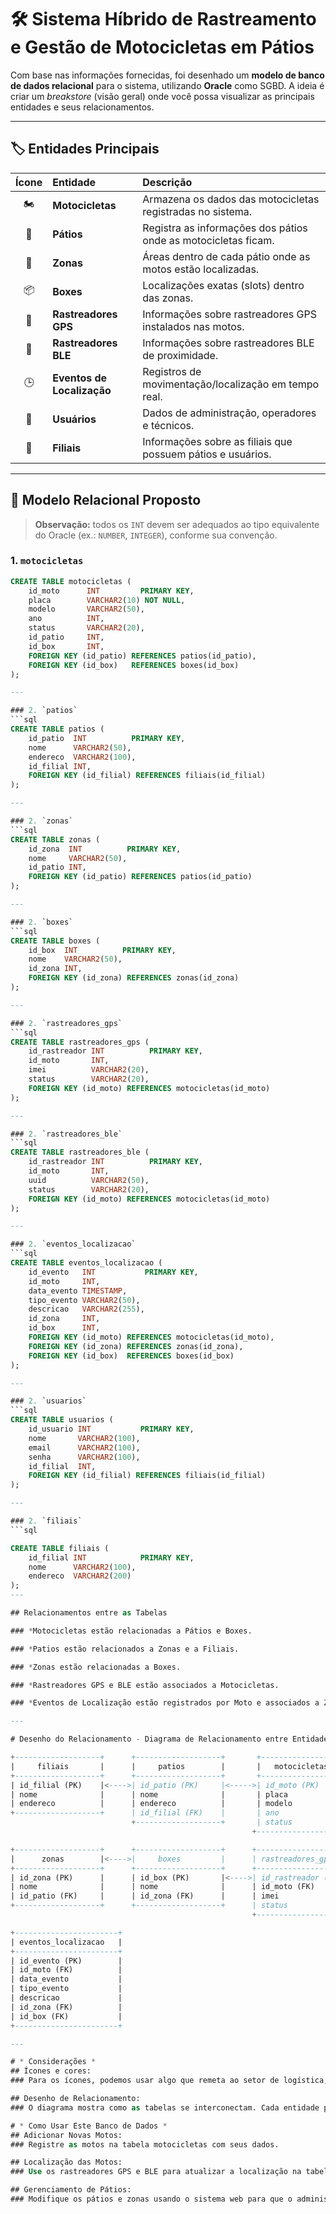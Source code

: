 # 🛠️ Sistema Híbrido de Rastreamento e Gestão de Motocicletas em Pátios

Com base nas informações fornecidas, foi desenhado um **modelo de banco de dados relacional** para o sistema, utilizando **Oracle** como SGBD. A ideia é criar um *breakstore* (visão geral) onde você possa visualizar as principais entidades e seus relacionamentos.

---

## 🏷️ Entidades Principais

| Ícone | Entidade                   | Descrição                                                      |
| :---: | :------------------------- | :------------------------------------------------------------- |
|   🏍️   | **Motocicletas**           | Armazena os dados das motocicletas registradas no sistema.     |
|   🏢   | **Pátios**                 | Registra as informações dos pátios onde as motocicletas ficam. |
|   📍   | **Zonas**                  | Áreas dentro de cada pátio onde as motos estão localizadas.    |
|   📦   | **Boxes**                  | Localizações exatas (slots) dentro das zonas.                  |
|   📡   | **Rastreadores GPS**       | Informações sobre rastreadores GPS instalados nas motos.       |
|   📶   | **Rastreadores BLE**       | Informações sobre rastreadores BLE de proximidade.             |
|   🕒   | **Eventos de Localização** | Registros de movimentação/localização em tempo real.           |
|   👤   | **Usuários**               | Dados de administração, operadores e técnicos.                 |
|   🏬   | **Filiais**                | Informações sobre as filiais que possuem pátios e usuários.    |

---

## 💾 Modelo Relacional Proposto

> **Observação:** todos os `INT` devem ser adequados ao tipo equivalente do Oracle (ex.: `NUMBER`, `INTEGER`), conforme sua convenção.

### 1. `motocicletas`
```sql
CREATE TABLE motocicletas (
    id_moto      INT         PRIMARY KEY,
    placa        VARCHAR2(10) NOT NULL,
    modelo       VARCHAR2(50),
    ano          INT,
    status       VARCHAR2(20),
    id_patio     INT,
    id_box       INT,
    FOREIGN KEY (id_patio) REFERENCES patios(id_patio),
    FOREIGN KEY (id_box)   REFERENCES boxes(id_box)
);

---

### 2. `patios`
```sql
CREATE TABLE patios (
    id_patio  INT          PRIMARY KEY,
    nome      VARCHAR2(50),
    endereco  VARCHAR2(100),
    id_filial INT,
    FOREIGN KEY (id_filial) REFERENCES filiais(id_filial)
);

---

### 2. `zonas`
```sql
CREATE TABLE zonas (
    id_zona  INT          PRIMARY KEY,
    nome     VARCHAR2(50),
    id_patio INT,
    FOREIGN KEY (id_patio) REFERENCES patios(id_patio)
);

---

### 2. `boxes`
```sql
CREATE TABLE boxes (
    id_box  INT          PRIMARY KEY,
    nome    VARCHAR2(50),
    id_zona INT,
    FOREIGN KEY (id_zona) REFERENCES zonas(id_zona)
);

---

### 2. `rastreadores_gps`
```sql
CREATE TABLE rastreadores_gps (
    id_rastreador INT          PRIMARY KEY,
    id_moto       INT,
    imei          VARCHAR2(20),
    status        VARCHAR2(20),
    FOREIGN KEY (id_moto) REFERENCES motocicletas(id_moto)
);

---

### 2. `rastreadores_ble`
```sql
CREATE TABLE rastreadores_ble (
    id_rastreador INT          PRIMARY KEY,
    id_moto       INT,
    uuid          VARCHAR2(50),
    status        VARCHAR2(20),
    FOREIGN KEY (id_moto) REFERENCES motocicletas(id_moto)
);

---

### 2. `eventos_localizacao`
```sql
CREATE TABLE eventos_localizacao (
    id_evento   INT           PRIMARY KEY,
    id_moto     INT,
    data_evento TIMESTAMP,
    tipo_evento VARCHAR2(50),
    descricao   VARCHAR2(255),
    id_zona     INT,
    id_box      INT,
    FOREIGN KEY (id_moto) REFERENCES motocicletas(id_moto),
    FOREIGN KEY (id_zona) REFERENCES zonas(id_zona),
    FOREIGN KEY (id_box)  REFERENCES boxes(id_box)
);

---

### 2. `usuarios`
```sql
CREATE TABLE usuarios (
    id_usuario INT           PRIMARY KEY,
    nome       VARCHAR2(100),
    email      VARCHAR2(100),
    senha      VARCHAR2(100),
    id_filial  INT,
    FOREIGN KEY (id_filial) REFERENCES filiais(id_filial)
);

---

### 2. `filiais`
```sql

CREATE TABLE filiais (
    id_filial INT            PRIMARY KEY,
    nome      VARCHAR2(100),
    endereco  VARCHAR2(200)
);
---

## Relacionamentos entre as Tabelas

### *Motocicletas estão relacionadas a Pátios e Boxes.

### *Patios estão relacionados a Zonas e a Filiais.

### *Zonas estão relacionadas a Boxes.

### *Rastreadores GPS e BLE estão associados a Motocicletas.

### *Eventos de Localização estão registrados por Moto e associados a Zona e Box.

---

# Desenho do Relacionamento - Diagrama de Relacionamento entre Entidades

+-------------------+      +-------------------+       +-----------------+
|     filiais       |      |     patios        |       |   motocicletas  |
+-------------------+      +-------------------+       +-----------------+
| id_filial (PK)    |<---->| id_patio (PK)     |<----->| id_moto (PK)    |
| nome              |      | nome              |       | placa           |
| endereco          |      | endereco          |       | modelo          |
+-------------------+      | id_filial (FK)    |       | ano             |
                           +-------------------+       | status          |
                                                      +-----------------+

+-------------------+      +-------------------+      +-------------------+
|      zonas        |<---->|     boxes         |      | rastreadores_gps  |
+-------------------+      +-------------------+      +-------------------+
| id_zona (PK)      |      | id_box (PK)       |<---->| id_rastreador (PK)|
| nome              |      | nome              |      | id_moto (FK)      |
| id_patio (FK)     |      | id_zona (FK)      |      | imei              |
+-------------------+      +-------------------+      | status            |
                                                      +-------------------+

+-----------------------+
| eventos_localizacao   |
+-----------------------+
| id_evento (PK)        |
| id_moto (FK)          |
| data_evento           |
| tipo_evento           |
| descricao             |
| id_zona (FK)          |
| id_box (FK)           |
+-----------------------+

---

# * Considerações *
## Ícones e cores: 
### Para os ícones, podemos usar algo que remeta ao setor de logística, como setas, carros, motocicletas, etc., e ### utilizar a ### paleta de cores que remeta ao sistema Radar Motu. Cores como verde e preto seriam apropriadas.

## Desenho de Relacionamento: 
### O diagrama mostra como as tabelas se interconectam. Cada entidade pode ter múltiplos registros ### relacionados a ela (um para ### muitos), como no caso de motocicletas que podem ter vários eventos ou rastreadores.

# * Como Usar Este Banco de Dados *
## Adicionar Novas Motos: 
### Registre as motos na tabela motocicletas com seus dados.

## Localização das Motos: 
### Use os rastreadores GPS e BLE para atualizar a localização na tabela eventos_localizacao.

## Gerenciamento de Pátios:
### Modifique os pátios e zonas usando o sistema web para que o administrador possa configurar as áreas de estacionamento das motos.

